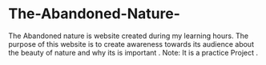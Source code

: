 # The-Abandoned-Nature-
The Abandoned nature is website created during my learning hours. The purpose of this website is to create awareness towards its audience about the beauty of nature and why its is important .
Note: It is a practice Project .

